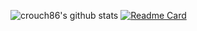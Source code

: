 ![crouch86's github stats](https://github-readme-stats.vercel.app/api?username=crouch86&show_icons=true&count_private=true&include_all_commits=true&hide_border=true&theme=highcontrast)                            [![Readme Card](https://github-readme-stats.vercel.app/api/pin/?username=crouch86&repo=crouch86&theme=highcontrast)](https://github.com/crouch86/crouch86)
